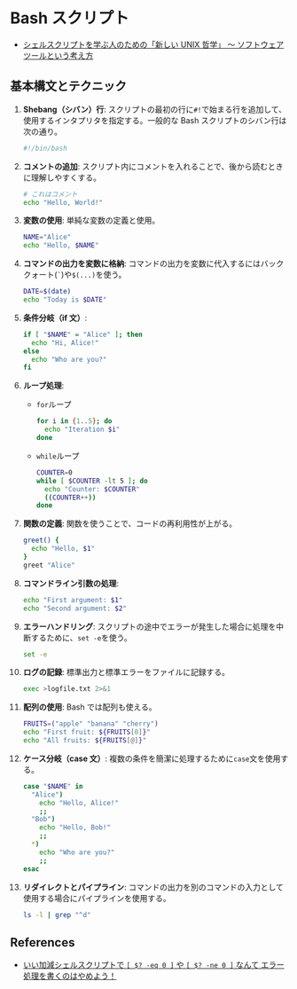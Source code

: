 # Bash スクリプト

- [シェルスクリプトを学ぶ人のための「新しい UNIX 哲学」 〜 ソフトウェアツールという考え方](https://qiita.com/ko1nksm/items/c55d067b55bbd561df11)

## 基本構文とテクニック

1. **Shebang（シバン）行**:
   スクリプトの最初の行に`#!`で始まる行を追加して、使用するインタプリタを指定する。一般的な Bash スクリプトのシバン行は次の通り。

   ```bash
   #!/bin/bash
   ```

2. **コメントの追加**:
   スクリプト内にコメントを入れることで、後から読むときに理解しやすくする。

   ```bash
   # これはコメント
   echo "Hello, World!"
   ```

3. **変数の使用**:
   単純な変数の定義と使用。

   ```bash
   NAME="Alice"
   echo "Hello, $NAME"
   ```

4. **コマンドの出力を変数に格納**:
   コマンドの出力を変数に代入するにはバッククォート(`` ` ``)や`$(...)`を使う。

   ```bash
   DATE=$(date)
   echo "Today is $DATE"
   ```

5. **条件分岐（if 文）**:

   ```bash
   if [ "$NAME" = "Alice" ]; then
     echo "Hi, Alice!"
   else
     echo "Who are you?"
   fi
   ```

6. **ループ処理**:

   - `for`ループ

     ```bash
     for i in {1..5}; do
       echo "Iteration $i"
     done
     ```

   - `while`ループ

     ```bash
     COUNTER=0
     while [ $COUNTER -lt 5 ]; do
       echo "Counter: $COUNTER"
       ((COUNTER++))
     done
     ```

7. **関数の定義**:
   関数を使うことで、コードの再利用性が上がる。

   ```bash
   greet() {
     echo "Hello, $1"
   }
   greet "Alice"
   ```

8. **コマンドライン引数の処理**:

   ```bash
   echo "First argument: $1"
   echo "Second argument: $2"
   ```

9. **エラーハンドリング**:
   スクリプトの途中でエラーが発生した場合に処理を中断するために、`set -e`を使う。

   ```bash
   set -e
   ```

10. **ログの記録**:
    標準出力と標準エラーをファイルに記録する。

    ```bash
    exec >logfile.txt 2>&1
    ```

11. **配列の使用**:
    Bash では配列も使える。

    ```bash
    FRUITS=("apple" "banana" "cherry")
    echo "First fruit: ${FRUITS[0]}"
    echo "All fruits: ${FRUITS[@]}"
    ```

12. **ケース分岐（case 文）**:
    複数の条件を簡潔に処理するために`case`文を使用する。

    ```bash
    case "$NAME" in
      "Alice")
        echo "Hello, Alice!"
        ;;
      "Bob")
        echo "Hello, Bob!"
        ;;
      *)
        echo "Who are you?"
        ;;
    esac
    ```

13. **リダイレクトとパイプライン**:
    コマンドの出力を別のコマンドの入力として使用する場合にパイプラインを使用する。

    ```bash
    ls -l | grep "^d"
    ```

## References

- [いい加減シェルスクリプトで `[ $? -eq 0 ]` や `[ $? -ne 0 ]` なんて エラー処理を書くのはやめよう！](https://qiita.com/ko1nksm/items/09bd50e51cc8663a4f0e)
